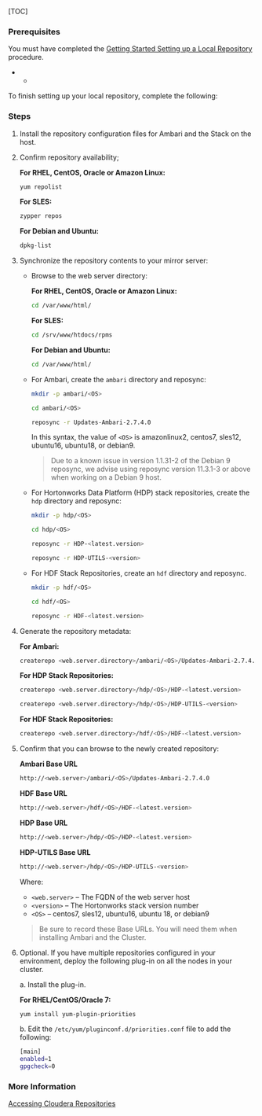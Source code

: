 [TOC]

### Prerequisites

You must have completed the [Getting Started Setting up a Local Repository]($PreparingToSetUpALocalRepository) procedure.

- -

To finish setting up your local repository, complete the following:

### Steps

1. Install the repository configuration files for Ambari and the Stack on the host.
2. Confirm repository availability;

    **For RHEL, CentOS, Oracle or Amazon Linux:**

    ```bash
    yum repolist
    ```

    **For SLES:**

    ```bash
    zypper repos
    ```

    **For Debian and Ubuntu:**

    ```bash
    dpkg-list
    ```

3. Synchronize the repository contents to your mirror server:

   - Browse to the web server directory:

        **For RHEL, CentOS, Oracle or Amazon Linux:**
    
        ```bash
        cd /var/www/html/
        ```
    
        **For SLES:**
    
        ```bash
        cd /srv/www/htdocs/rpms
        ```
    
        **For Debian and Ubuntu:**
    
        ```bash
        cd /var/www/html/
        ```

   - For Ambari, create the `ambari` directory and reposync:

       ```bash
       mkdir -p ambari/<OS>
       ```
  
       ```bash
       cd ambari/<OS>
       ```
  
       ```bash
       reposync -r Updates-Ambari-2.7.4.0
       ```

      In this syntax, the value of `<OS>` is amazonlinux2, centos7, sles12, ubuntu16, ubuntu18, or debian9.
    
      > Due to a known issue in version 1.1.31-2 of the Debian 9 reposync, we advise using reposync version 11.3.1-3 or above when working on a Debian 9 host.

   - For Hortonworks Data Platform (HDP) stack repositories, create the `hdp` directory and reposync:

       ```bash
       mkdir -p hdp/<OS>
       ```
  
       ```bash
       cd hdp/<OS>
       ```
  
       ```bash
       reposync -r HDP-<latest.version>
       ```
  
       ```bash
       reposync -r HDP-UTILS-<version>
       ```

   - For HDF Stack Repositories, create an `hdf` directory and reposync.

       ```bash
       mkdir -p hdf/<OS>
       ```
  
       ```bash
       cd hdf/<OS>
       ```
  
       ```bash
       reposync -r HDF-<latest.version>
       ```

4. Generate the repository metadata:

    **For Ambari:**
    
    ```bash
    createrepo <web.server.directory>/ambari/<OS>/Updates-Ambari-2.7.4.0
    ```
    
    **For HDP Stack Repositories:**
    
    ```bash
    createrepo <web.server.directory>/hdp/<OS>/HDP-<latest.version>
    ```

    ```bash
    createrepo <web.server.directory>/hdp/<OS>/HDP-UTILS-<version>
    ```
    
    **For HDF Stack Repositories:**
    
    ```bash
    createrepo <web.server.directory>/hdf/<OS>/HDF-<latest.version>
    ```

5. Confirm that you can browse to the newly created repository:

    **Ambari Base URL**
    
    ```bash
    http://<web.server>/ambari/<OS>/Updates-Ambari-2.7.4.0
    ```
    
    **HDF Base URL**
    
    ```bash
    http://<web.server>/hdf/<OS>/HDF-<latest.version>
    ```
    
    **HDP Base URL**
    
    ```bash
    http://<web.server>/hdp/<OS>/HDP-<latest.version>
    ```
    
    **HDP-UTILS Base URL**
    
    ```bash
    http://<web.server>/hdp/<OS>/HDP-UTILS-<version>
    ```

    Where:

     - `<web.server>` – The FQDN of the web server host
     - `<version>` – The Hortonworks stack version number
     - `<OS>` – centos7, sles12, ubuntu16, ubuntu 18, or debian9

    > Be sure to record these Base URLs. You will need them when installing Ambari and the Cluster.

6. Optional. If you have multiple repositories configured in your environment, deploy the following plug-in on all the nodes in your cluster.

    a. Install the plug-in.

    **For RHEL/CentOS/Oracle 7:**

    ```bash
    yum install yum-plugin-priorities
    ```

    b. Edit the `/etc/yum/pluginconf.d/priorities.conf` file to add the following:

    ```bash
    [main]
    enabled=1
    gpgcheck=0
    ```

### More Information

[Accessing Cloudera Repositories]($AccessingClouderaRepositories)
